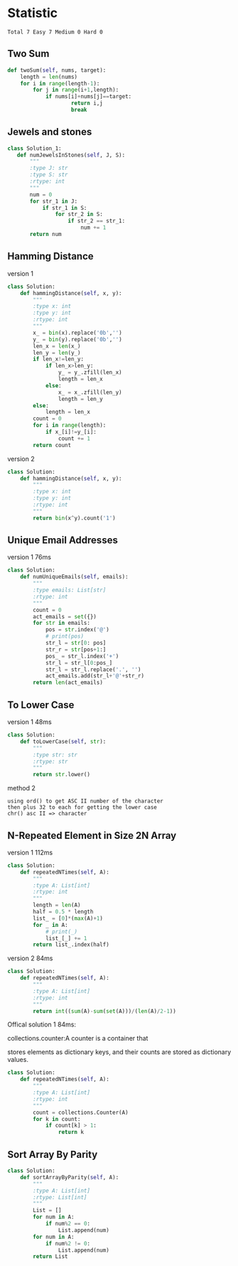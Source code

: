# Statistic
    Total 7 Easy 7 Medium 0 Hard 0
    
## Two Sum
```python
def twoSum(self, nums, target):
    length = len(nums)
    for i in range(length-1):
        for j in range(i+1,length):
            if nums[i]+nums[j]==target:
                    return i,j
                    break
```
 ## Jewels and stones
 ```python
 class Solution_1:
    def numJewelsInStones(self, J, S):
        """
        :type J: str
        :type S: str
        :rtype: int
        """
        num = 0
        for str_1 in J:
            if str_1 in S:
                for str_2 in S:
                    if str_2 == str_1:
                        num += 1
        return num
```

## Hamming Distance
version 1
```python
class Solution:
    def hammingDistance(self, x, y):
        """
        :type x: int
        :type y: int
        :rtype: int
        """
        x_ = bin(x).replace('0b','')
        y_ = bin(y).replace('0b','')
        len_x = len(x_)
        len_y = len(y_)
        if len_x!=len_y:
            if len_x>len_y:
                y_ = y_.zfill(len_x)
                length = len_x
            else:
                x_ = x_.zfill(len_y)
                length = len_y
        else:
            length = len_x
        count = 0
        for i in range(length):
            if x_[i]!=y_[i]:
                count += 1
        return count
 ```
version 2
```python
class Solution:
    def hammingDistance(self, x, y):
        """
        :type x: int
        :type y: int
        :rtype: int
        """
        return bin(x^y).count('1')
```

## Unique Email Addresses
version 1 76ms
```python
class Solution:
    def numUniqueEmails(self, emails):
        """
        :type emails: List[str]
        :rtype: int
        """
        count = 0
        act_emails = set({})
        for str in emails:
            pos = str.index('@')
            # print(pos)
            str_l = str[0: pos]
            str_r = str[pos+1:]
            pos_ = str_l.index('+')
            str_l = str_l[0:pos_]
            str_l = str_l.replace('.', '')
            act_emails.add(str_l+'@'+str_r)
        return len(act_emails)
```
## To Lower Case
version 1 48ms
```python
class Solution:
    def toLowerCase(self, str):
        """
        :type str: str
        :rtype: str
        """
        return str.lower()
```
method 2
```
using ord() to get ASC II number of the character 
then plus 32 to each for getting the lower case
chr() asc II => character
```

##  N-Repeated Element in Size 2N Array
version 1 112ms
```python
class Solution:
    def repeatedNTimes(self, A):
        """
        :type A: List[int]
        :rtype: int
        """
        length = len(A)
        half = 0.5 * length
        list_ = [0]*(max(A)+1)
        for _ in A:
            # print(_)
            list_[_] += 1
        return list_.index(half)
```
version 2 84ms
```python 
class Solution:
    def repeatedNTimes(self, A):
        """
        :type A: List[int]
        :rtype: int
        """
        return int((sum(A)-sum(set(A)))/(len(A)/2-1))
```
Offical solution 1 84ms:

collections.counter:A counter is a container that 

stores elements as dictionary keys, and their counts are stored as dictionary values.
```python
class Solution:
    def repeatedNTimes(self, A):
        """
        :type A: List[int]
        :rtype: int
        """
        count = collections.Counter(A)
        for k in count:
            if count[k] > 1:
                return k
```
## Sort Array By Parity
```python
class Solution:
    def sortArrayByParity(self, A):
        """
        :type A: List[int]
        :rtype: List[int]
        """
        List = []
        for num in A:
            if num%2 == 0:
                List.append(num)
        for num in A:
            if num%2 != 0:
                List.append(num)
        return List
```
